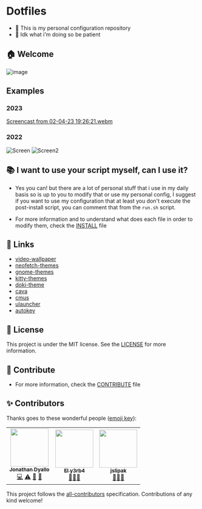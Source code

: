 # Dotfiles

- 🐧 This is my personal configuration repository
- 🥺 Idk what i'm doing so be patient

## 🏠 Welcome

![image](https://data.whicdn.com/images/245075010/original.gif)

## Examples

### 2023

[Screencast from 02-04-23 19:26:21.webm](https://user-images.githubusercontent.com/68082746/229385697-654eab17-eba0-4152-b13d-c2ed33d3924f.webm)

### 2022

![Screen](https://user-images.githubusercontent.com/68082746/189459762-ffae4a9f-cd24-426c-be43-f8b13e372d12.png)
![Screen2](https://user-images.githubusercontent.com/68082746/189459902-8cce450a-8be7-4e02-b6df-9254bd28a3ce.png)

## 📚 I want to use your script myself, can I use it?

- Yes you can! but there are a lot of personal stuff that i use in my daily basis so is up to you to modify that or use my personal config, I suggest if you want to use my configuration that at least you don't execute the post-install script, you can comment that from the `run.sh` script.

- For more information and to understand what does each file in order to modify them, check the [INSTALL](./INSTALL.md) file

## 🔗 Links 

- [video-wallpaper](https://github.com/ghostlexly/gpu-video-wallpaper)
- [neofetch-themes](https://github.com/Chick2D/neofetch-themes)
- [gnome-themes](https://www.gnome-look.org/browse/)
- [kitty-themes](https://github.com/dexpota/kitty-themes)
- [doki-theme](https://doki-theme.unthrottled.io/products/)
- [cava](https://github.com/karlstav/cava)
- [cmus](https://cmus.github.io/)
- [ulauncher](https://ulauncher.io/)
- [autokey](https://github.com/autokey/autokey)

## 📝 License

This project is under the MIT license. See the [LICENSE](./LICENSE) for more information.

## 🤝 Contribute

- For more information, check the [CONTRIBUTE](./CONTRIBUTE.md) file

## ✨ Contributors

Thanks goes to these wonderful people ([emoji key](https://allcontributors.org/docs/en/emoji-key)):

<!-- ALL-CONTRIBUTORS-LIST:START - Do not remove or modify this section -->
<!-- prettier-ignore-start -->
<!-- markdownlint-disable -->
<table>
  <tr>
    <td align="center"><a href="https://jonathan.com.ar/es"><img src="https://avatars.githubusercontent.com/u/68082746?v=4?s=100" width="100px;" alt=""/><br /><sub><b>Jonathan Dyallo</b></sub></a><br /><a href="#!" title="Code">💻</a> <a href="#!" title="Tests">⚠️</a> <a href="#!" title="Documentation">📖</a> <a href="#maintenance-jd-apprentice" title="Maintenance">🚧</a></td>
    <td align="center"><a href="https://www.y3rb1t4.com.ar/"><img src="https://avatars.githubusercontent.com/u/12781133?v=4" width="100px;" alt=""/><br /><sub><b>El y3rb4</b></sub></a><br /><a href="#!" title="Ideas">🤔</a><a href="#!" title="mentoring">🧑‍🏫 </a></td>
    <td align="center"><a href="https://github.com/jslipak"><img src="https://avatars.githubusercontent.com/u/25742978?v=4" width="100px;" alt=""/><br /><sub><b>jslipak</b></sub></a><br /><a href="#!" title="Ideas">🤔</a><a href="#!" title="mentoring">🧑‍🏫 </a></td>
  </tr>
</table>

<!-- markdownlint-restore -->
<!-- prettier-ignore-end -->

<!-- ALL-CONTRIBUTORS-LIST:END -->

This project follows the [all-contributors](https://github.com/all-contributors/all-contributors) specification. Contributions of any kind welcome!
